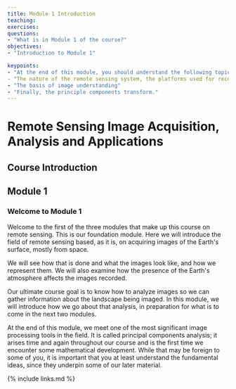 ```yaml
---
title: Module 1 Introduction
teaching: 
exercises: 
questions:
- "What is in Module 1 of the course?"
objectives:
- "Introduction to Module 1"

keypoints:
- "At the end of this module, you should understand the following topics:
- "The nature of the remote sensing system, the platforms used for recording images of the Earth's surface, the imaging sensors used on those platforms, the various wavelengths used for imaging, how the atmosphere affects imaging, errors in the images and how they can be corrected, very importantly, the concept of spectral space"
- "The basis of image understanding"
- "Finally, the principle components transform."
---
```


# Remote Sensing Image Acquisition, Analysis and Applications

## Course Introduction

## Module 1

### Welcome to Module 1

Welcome to the first of the three modules that make up this course on remote sensing. This is our foundation module. Here we will introduce the field of remote sensing based, as it is, on acquiring images of the Earth's surface, mostly from space. 

We will see how that is done and what the images look like, and how we represent them. We will also examine how the presence of the Earth's atmosphere affects the images recorded. 

Our ultimate course goal is to know how to analyze images so we can gather information about the landscape being imaged. In this module, we will introduce how we go about that analysis, in preparation for what is to come in the next two modules. 

At the end of this module, we meet one of the most significant image processing tools in the field. It is called principal components analysis; it arises time and again throughout our course and is the first time we encounter some mathematical development. While that may be foreign to some of you, it is important that you at least understand the fundamental ideas, since they underpin some of our later material. 

{% include links.md %}